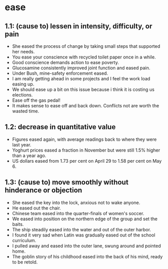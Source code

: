 # ease
## 1.1: (cause to) lessen in intensity, difficulty, or pain

  *  She eased the process of change by taking small steps that supported her needs.
  *  You ease your conscience with recycled toilet paper once in a while.
  *  Good conscience demands action to ease poverty.
  *  Glucosamine consistently improved joint function and eased pain.
  *  Under Bush, mine-safety enforcement eased.
  *  I am really getting ahead in some projects and I feel the work load easing up.
  *  We should ease up a bit on this issue because i think it is costing us elections.
  *  Ease off the gas pedal!
  *  It makes sense to ease off and back down. Conflicts not are worth the wasted time.

## 1.2: decrease in quantitative value

  *  Figures eased again, with average readings back to where they were last year.
  *  Yoghurt prices eased a fraction in November but were still 1.5% higher than a year ago.
  *  US dollars eased from 1.73 per cent on April 29 to 1.58 per cent on May 6.

## 1.3: (cause to) move smoothly without hinderance or objection

  *  She eased the key into the lock, anxious not to wake anyone.
  *  He eased out the chair.
  *  Chinese team eased into the quarter-finals of women's soccer.
  *  We eased into position on the northern edge of the group and set the baits.
  *  The ship steadily eased into the water and out of the outer harbor.
  *  I found it very sad when Latin was gradually eased out of the school curriculum.
  *  I pulled away and eased into the outer lane, swung around and pointed home.
  *  The goblin story of his childhood eased into the back of his mind, ready to be retold.

